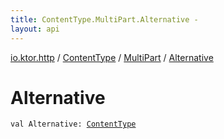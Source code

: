 ```yaml
---
title: ContentType.MultiPart.Alternative - 
layout: api
---
```


<div class='api-docs-breadcrumbs'><a href="../../index.html">io.ktor.http</a> / <a href="../index.html">ContentType</a> / <a href="index.html">MultiPart</a> / <a href="./-alternative.html">Alternative</a></div>

# Alternative

<div class="signature"><code><span class="keyword">val </span><span class="identifier">Alternative</span><span class="symbol">: </span><a href="../index.html"><span class="identifier">ContentType</span></a></code></div>
